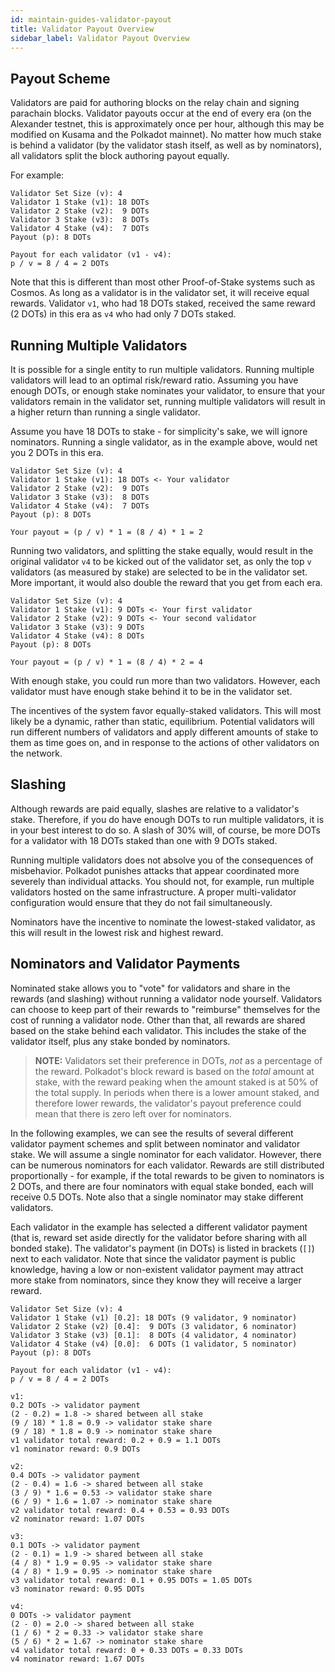 ```yaml
---
id: maintain-guides-validator-payout
title: Validator Payout Overview
sidebar_label: Validator Payout Overview
---
```


## Payout Scheme

Validators are paid for authoring blocks on the relay chain and signing parachain blocks. Validator payouts occur at the end of every era (on the Alexander testnet, this is approximately once per hour, although this may be modified on Kusama and the Polkadot mainnet). No matter how much stake is behind a validator (by the validator stash itself, as well as by nominators), all validators split the block authoring payout equally.

For example:

    Validator Set Size (v): 4
    Validator 1 Stake (v1): 18 DOTs
    Validator 2 Stake (v2):  9 DOTs
    Validator 3 Stake (v3):  8 DOTs
    Validator 4 Stake (v4):  7 DOTs
    Payout (p): 8 DOTs
    
    Payout for each validator (v1 - v4):
    p / v = 8 / 4 = 2 DOTs
    

Note that this is different than most other Proof-of-Stake systems such as Cosmos. As long as a validator is in the validator set, it will receive equal rewards. Validator `v1`, who had 18 DOTs staked, received the same reward (2 DOTs) in this era as `v4` who had only 7 DOTs staked.

## Running Multiple Validators

It is possible for a single entity to run multiple validators. Running multiple validators will lead to an optimal risk/reward ratio. Assuming you have enough DOTs, or enough stake nominates your validator, to ensure that your validators remain in the validator set, running multiple validators will result in a higher return than running a single validator.

Assume you have 18 DOTs to stake - for simplicity's sake, we will ignore nominators. Running a single validator, as in the example above, would net you 2 DOTs in this era.

    Validator Set Size (v): 4
    Validator 1 Stake (v1): 18 DOTs <- Your validator
    Validator 2 Stake (v2):  9 DOTs
    Validator 3 Stake (v3):  8 DOTs
    Validator 4 Stake (v4):  7 DOTs
    Payout (p): 8 DOTs
    
    Your payout = (p / v) * 1 = (8 / 4) * 1 = 2
    

Running two validators, and splitting the stake equally, would result in the original validator `v4` to be kicked out of the validator set, as only the top `v` validators (as measured by stake) are selected to be in the validator set. More important, it would also double the reward that you get from each era.

    Validator Set Size (v): 4
    Validator 1 Stake (v1): 9 DOTs <- Your first validator
    Validator 2 Stake (v2): 9 DOTs <- Your second validator
    Validator 3 Stake (v3): 9 DOTs
    Validator 4 Stake (v4): 8 DOTs
    Payout (p): 8 DOTs
    
    Your payout = (p / v) * 1 = (8 / 4) * 2 = 4
    

With enough stake, you could run more than two validators. However, each validator must have enough stake behind it to be in the validator set.

The incentives of the system favor equally-staked validators. This will most likely be a dynamic, rather than static, equilibrium. Potential validators will run different numbers of validators and apply different amounts of stake to them as time goes on, and in response to the actions of other validators on the network.

## Slashing

Although rewards are paid equally, slashes are relative to a validator's stake. Therefore, if you do have enough DOTs to run multiple validators, it is in your best interest to do so. A slash of 30% will, of course, be more DOTs for a validator with 18 DOTs staked than one with 9 DOTs staked.

Running multiple validators does not absolve you of the consequences of misbehavior. Polkadot punishes attacks that appear coordinated more severely than individual attacks. You should not, for example, run multiple validators hosted on the same infrastructure. A proper multi-validator configuration would ensure that they do not fail simultaneously.

Nominators have the incentive to nominate the lowest-staked validator, as this will result in the lowest risk and highest reward.

## Nominators and Validator Payments

Nominated stake allows you to "vote" for validators and share in the rewards (and slashing) without running a validator node yourself. Validators can choose to keep part of their rewards to "reimburse" themselves for the cost of running a validator node. Other than that, all rewards are shared based on the stake behind each validator. This includes the stake of the validator itself, plus any stake bonded by nominators.

> **NOTE:** Validators set their preference in DOTs, *not* as a percentage of the reward. Polkadot's block reward is based on the *total* amount at stake, with the reward peaking when the amount staked is at 50% of the total supply. In periods when there is a lower amount staked, and therefore lower rewards, the validator's payout preference could mean that there is zero left over for nominators.

In the following examples, we can see the results of several different validator payment schemes and split between nominator and validator stake. We will assume a single nominator for each validator. However, there can be numerous nominators for each validator. Rewards are still distributed proportionally - for example, if the total rewards to be given to nominators is 2 DOTs, and there are four nominators with equal stake bonded, each will receive 0.5 DOTs. Note also that a single nominator may stake different validators.

Each validator in the example has selected a different validator payment (that is, reward set aside directly for the validator before sharing with all bonded stake). The validator's payment (in DOTs) is listed in brackets (`[]`) next to each validator. Note that since the validator payment is public knowledge, having a low or non-existent validator payment may attract more stake from nominators, since they know they will receive a larger reward.

    Validator Set Size (v): 4
    Validator 1 Stake (v1) [0.2]: 18 DOTs (9 validator, 9 nominator)
    Validator 2 Stake (v2) [0.4]:  9 DOTs (3 validator, 6 nominator)
    Validator 3 Stake (v3) [0.1]:  8 DOTs (4 validator, 4 nominator)
    Validator 4 Stake (v4) [0.0]:  6 DOTs (1 validator, 5 nominator)
    Payout (p): 8 DOTs
    
    Payout for each validator (v1 - v4):
    p / v = 8 / 4 = 2 DOTs
    
    v1:
    0.2 DOTs -> validator payment
    (2 - 0.2) = 1.8 -> shared between all stake
    (9 / 18) * 1.8 = 0.9 -> validator stake share
    (9 / 18) * 1.8 = 0.9 -> nominator stake share
    v1 validator total reward: 0.2 + 0.9 = 1.1 DOTs
    v1 nominator reward: 0.9 DOTs
    
    v2:
    0.4 DOTs -> validator payment
    (2 - 0.4) = 1.6 -> shared between all stake
    (3 / 9) * 1.6 = 0.53 -> validator stake share
    (6 / 9) * 1.6 = 1.07 -> nominator stake share
    v2 validator total reward: 0.4 + 0.53 = 0.93 DOTs
    v2 nominator reward: 1.07 DOTs
    
    v3:
    0.1 DOTs -> validator payment
    (2 - 0.1) = 1.9 -> shared between all stake
    (4 / 8) * 1.9 = 0.95 -> validator stake share
    (4 / 8) * 1.9 = 0.95 -> nominator stake share
    v3 validator total reward: 0.1 + 0.95 DOTs = 1.05 DOTs
    v3 nominator reward: 0.95 DOTs
    
    v4:
    0 DOTs -> validator payment
    (2 - 0) = 2.0 -> shared between all stake
    (1 / 6) * 2 = 0.33 -> validator stake share
    (5 / 6) * 2 = 1.67 -> nominator stake share
    v4 validator total reward: 0 + 0.33 DOTs = 0.33 DOTs
    v4 nominator reward: 1.67 DOTs